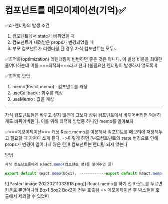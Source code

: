 # 컴포넌트를 메모이제이션(기억)✅

✅리-렌더링의 발생 조건
1. 컴포넌트에서 state가 바뀌었을 때
2. 컴포넌트가 내려받은 props가 변경되었을 때
3. 부모 컴포넌트가 리렌더링 된 경우 자식 컴포넌트는 모두~

✅최적화(optimization)
리렌더링이 빈번하면 좋은 것은 아니다. 이 발생 비용을 최대한 줄여야하는데 이를 ===최적화===라고 한다.(불필요한 렌더링이 발생하지 않도록!!)

✅최적화 방법
1. memo(React.memo) :  컴포넌트를 캐싱
2. useCallback : 함수를 캐싱
3. useMemo : 값을 캐싱
---------
자식 컴포넌트들은 바뀌고 싶지 않은데 그보다 상위 컴포넌트에서 바뀌어버리면 억울하게도 바뀌어버린다. 이를 위해 최적화 방법중 하나인 memo를 알아보자

✅===메모이제이션===
캐싱 Reac.memo를 이용해서 컴포넌트를 메모리에 저장해두고 필요할 때 가져다 쓰게 된다. 
=>이렇게 하면 [부모컴포넌트의 state 변경으로 인해 props가 변경이 일어나지 않은 한]!! 컴포넌트는 렌더링 되지 않는다

방법
```js
자식 컴포넌트들에게 React.memo(컴포넌트 명)를 붙여주면 끝!

export default React.memo(Box1); ----------->export default React.memo(Box1)
```

![[Pasted image 20230211033618.png]]
React.memo를 하기 전 카운트를 누르면 카운트 뿐만아니라 Box1 Box2 Box3이 전부 호출됨
=> 메모이제이션 후 박스들을 호출에서 제외할 수 있었따